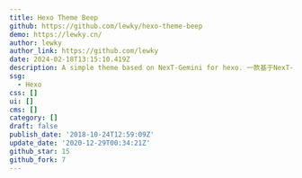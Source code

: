 ```yaml
---
title: Hexo Theme Beep
github: https://github.com/lewky/hexo-theme-beep
demo: https://lewky.cn/
author: lewky
author_link: https://github.com/lewky
date: 2024-02-18T13:15:10.419Z
description: A simple theme based on NexT-Gemini for hexo. 一款基于NexT-Gemini主题设计的hexo主题。
ssg:
  - Hexo
css: []
ui: []
cms: []
category: []
draft: false
publish_date: '2018-10-24T12:59:09Z'
update_date: '2020-12-29T00:34:21Z'
github_star: 15
github_fork: 7
---
```

